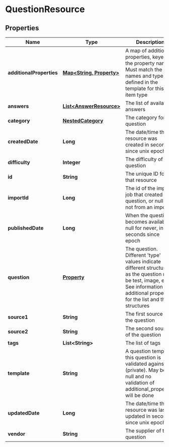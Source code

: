 
# QuestionResource

## Properties
Name | Type | Description | Notes
------------ | ------------- | ------------- | -------------
**additionalProperties** | [**Map&lt;String, Property&gt;**](Property.md) | A map of additional properties, keyed on the property name.  Must match the names and types defined in the template for this item type |  [optional]
**answers** | [**List&lt;AnswerResource&gt;**](AnswerResource.md) | The list of available answers |  [optional]
**category** | [**NestedCategory**](NestedCategory.md) | The category for the question | 
**createdDate** | **Long** | The date/time this resource was created in seconds since unix epoch |  [optional]
**difficulty** | **Integer** | The difficulty of the question | 
**id** | **String** | The unique ID for that resource |  [optional]
**importId** | **Long** | The id of the import job that created the question, or null if not from an import |  [optional]
**publishedDate** | **Long** | When the question becomes available, null for never, in seconds since epoch |  [optional]
**question** | [**Property**](Property.md) | The question. Different &#39;type&#39; values indicate different structures as the question may be test, image, etc. See information on additional properties for the list and their structures | 
**source1** | **String** | The first source of the question |  [optional]
**source2** | **String** | The second source of the question |  [optional]
**tags** | **List&lt;String&gt;** | The list of tags |  [optional]
**template** | **String** | A question template this question is validated against (private). May be null and no validation of additional_properties will be done |  [optional]
**updatedDate** | **Long** | The date/time this resource was last updated in seconds since unix epoch |  [optional]
**vendor** | **String** | The supplier of the question |  [optional]



